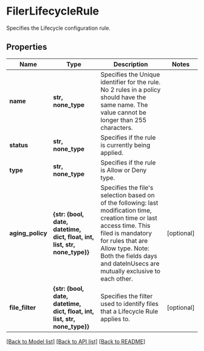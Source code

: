 # FilerLifecycleRule

Specifies the Lifecycle configuration rule.

## Properties
Name | Type | Description | Notes
------------ | ------------- | ------------- | -------------
**name** | **str, none_type** | Specifies the Unique identifier for the rule. No 2 rules in a policy should have the same name. The value cannot be longer than 255 characters. | 
**status** | **str, none_type** | Specifies if the rule is currently being applied. | 
**type** | **str, none_type** | Specifies if the rule is Allow or Deny type. | 
**aging_policy** | **{str: (bool, date, datetime, dict, float, int, list, str, none_type)}** | Specifies the file&#39;s selection based on of the following: last modification time, creation time or last access time. This filed is mandatory for rules that are Allow type. Note: Both the fields days and dateInUsecs are mutually exclusive to each other. | [optional] 
**file_filter** | **{str: (bool, date, datetime, dict, float, int, list, str, none_type)}** | Specifies the filter used to identify files that a Lifecycle Rule applies to. | [optional] 

[[Back to Model list]](../README.md#documentation-for-models) [[Back to API list]](../README.md#documentation-for-api-endpoints) [[Back to README]](../README.md)


